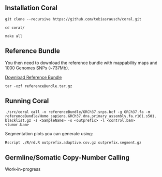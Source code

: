 Installation Coral
------------------

`git clone --recursive https://github.com/tobiasrausch/coral.git`

`cd coral/`

`make all`


Reference Bundle
----------------

You then need to download the reference bundle with mappability maps and 1000 Genomes SNPs (~737Mb).

[Download Reference Bundle](https://drive.google.com/uc?export=download&id=1EfM4SdIYv4vAwz-Ri9nMxoCd4vZMMBf4)

`tar -xzf referenceBundle.tar.gz`


Running Coral
-------------

`./src/coral call -v referenceBundle/GRCh37.snps.bcf -g GRCh37.fa -m referenceBundle/Homo_sapiens.GRCh37.dna.primary_assembly.fa.r101.s501.blacklist.gz -s <SampleName> -o <outprefix> -l <control.bam> <tumor.bam>`

Segmentation plots you can generate using:

`Rscript ./R/rd.R outprefix.adaptive.cov.gz outprefix.segment.gz`


Germline/Somatic Copy-Number Calling
------------------------------------

Work-in-progress



